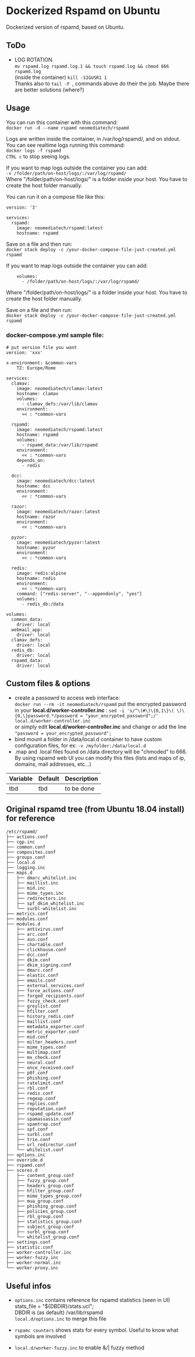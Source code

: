 # Dockerized Rspamd on Ubuntu
Dockerized version of rspamd, based on Ubuntu.

## ToDo
- LOG ROTATION.  
`mv rspamd.log rspamd.log.1 && touch rspamd.log && chmod 666 rspamd.log`   
(inside the container) `kill -SIGUSR1 1`  
Thanks also to `tail -F `, commands above do their the job. Maybe there are better solutions (where?)

## Usage
You can run this container with this command:  
`docker run -d --name rspamd neomediatech/rspamd`  

Logs are written inside the container, in /var/log/rspamd/, and on stdout. You can see realtime logs running this command:  
`docker logs -f rspamd`  
`CTRL c` to stop seeing logs.  

If you want to map logs outside the container you can add:  
`-v /folder/path/on-host/logs/:/var/log/rspamd/`  
Where "/folder/path/on-host/logs/" is a folder inside your host. You have to create the host folder manually.  

You can run it on a compose file like this:  

```
version: '3'  

services:  
  rspamd:  
    image: neomediatech/rspamd:latest  
    hostname: rspamd  
```
Save on a file and then run:  
`docker stack deploy -c /your-docker-compose-file-just-created.yml rspamd`

If you want to map logs outside the container you can add:  
```
    volumes:
      - /folder/path/on-host/logs/:/var/log/rspamd/
```
Where "/folder/path/on-host/logs/" is a folder inside your host. You have to create the host folder manually.

Save on a file and then run:  
`docker stack deploy -c /your-docker-compose-file-just-created.yml rspamd`  

### docker-compose.yml sample file:
```
# put version file you want
version: 'xxx'

x-environment: &common-vars
    TZ: Europe/Rome

services:
  clamav:
    image: neomediatech/clamav:latest
    hostname: clamav
    volumes:
      - clamav_defs:/var/lib/clamav
    environment:
      << : *common-vars

  rspamd:
    image: neomediatech/rspamd:latest
    hostname: rspamd
    volumes:
      - rspamd_data:/var/lib/rspamd
    environment:
      << : *common-vars
    depends_on:
      - redis

  dcc:
    image: neomediatech/dcc:latest
    hostname: dcc
    environment:
      << : *common-vars

  razor:
    image: neomediatech/razor:latest
    hostname: razor
    environment:
      << : *common-vars

  pyzor:
    image: neomediatech/pyzor:latest
    hostname: pyzor
    environment:
      << : *common-vars

  redis:
    image: redis:alpine
    hostname: redis
    environment:
      << : *common-vars
    command: ["redis-server", "--appendonly", "yes"]
    volumes:
      - redis_db:/data

volumes:
  common_data:
    driver: local
  webmail_app:
    driver: local
  clamav_defs:
    driver: local
  redis_db:
    driver: local
  rspamd_data:
    driver: local

```

## Custom files & options
- create a passowrd to access web interface:  
`docker run --rm -it neomediatech/rspamd`
put the encrypted password in your __local.d/worker-controller.inc__ :
`sed -i 's/^\(#\)\{0,1\}\( \)\{0,\}password.*/password = "your_encrypted_password";/' local.d/worker-controller.inc`  
or simply edit __local.d/worker-controller.inc__ and change or add the line  
`"password = your_encrypted_password";`
- bind mount a folder in /data/local.d container to have custom configuration files, for ex: `-v /myfolder:/data/local.d`
- .map and .local files found on /data directory will be "chmoded" to 666. By using rspamd web UI you can modify this files (lists and maps of ip, domains, mail addresses, etc...)  


| Variable | Default | Description |
| -------- | ------- | ----------- |
| tbd | tbd | to be done |

## Original rspamd tree (from Ubuntu 18.04 install) for reference
```
/etc/rspamd/
├── actions.conf
├── cgp.inc
├── common.conf
├── composites.conf
├── groups.conf
├── local.d
├── logging.inc
├── maps.d
│   ├── dmarc_whitelist.inc
│   ├── maillist.inc
│   ├── mid.inc
│   ├── mime_types.inc
│   ├── redirectors.inc
│   ├── spf_dkim_whitelist.inc
│   └── surbl-whitelist.inc
├── metrics.conf
├── modules.conf
├── modules.d
│   ├── antivirus.conf
│   ├── arc.conf
│   ├── asn.conf
│   ├── chartable.conf
│   ├── clickhouse.conf
│   ├── dcc.conf
│   ├── dkim.conf
│   ├── dkim_signing.conf
│   ├── dmarc.conf
│   ├── elastic.conf
│   ├── emails.conf
│   ├── external_services.conf
│   ├── force_actions.conf
│   ├── forged_recipients.conf
│   ├── fuzzy_check.conf
│   ├── greylist.conf
│   ├── hfilter.conf
│   ├── history_redis.conf
│   ├── maillist.conf
│   ├── metadata_exporter.conf
│   ├── metric_exporter.conf
│   ├── mid.conf
│   ├── milter_headers.conf
│   ├── mime_types.conf
│   ├── multimap.conf
│   ├── mx_check.conf
│   ├── neural.conf
│   ├── once_received.conf
│   ├── p0f.conf
│   ├── phishing.conf
│   ├── ratelimit.conf
│   ├── rbl.conf
│   ├── redis.conf
│   ├── regexp.conf
│   ├── replies.conf
│   ├── reputation.conf
│   ├── rspamd_update.conf
│   ├── spamassassin.conf
│   ├── spamtrap.conf
│   ├── spf.conf
│   ├── surbl.conf
│   ├── trie.conf
│   ├── url_redirector.conf
│   └── whitelist.conf
├── options.inc
├── override.d
├── rspamd.conf
├── scores.d
│   ├── content_group.conf
│   ├── fuzzy_group.conf
│   ├── headers_group.conf
│   ├── hfilter_group.conf
│   ├── mime_types_group.conf
│   ├── mua_group.conf
│   ├── phishing_group.conf
│   ├── policies_group.conf
│   ├── rbl_group.conf
│   ├── statistics_group.conf
│   ├── subject_group.conf
│   ├── surbl_group.conf
│   └── whitelist_group.conf
├── settings.conf
├── statistic.conf
├── worker-controller.inc
├── worker-fuzzy.inc
├── worker-normal.inc
└── worker-proxy.inc
```
## Useful infos
- `options.inc` contains reference for rspamd statistics (seen in UI)  
stats_file = "${DBDIR}/stats.ucl";  
DBDIR is (as default) /var/lib/rspamd  
`local.d/options.inc` to merge this file  
  
- `rspamc counters` shows stats for every symbol. Useful to know what symbols are involved  

- `local.d/worker-fuzzy.inc` to enable &/| fuzzy method  

